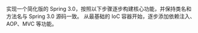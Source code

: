 实现一个简化版的 Spring 3.0，按照以下步骤逐步构建核心功能，并保持类名和方法名与 Spring 3.0 源码一致。
从最基础的 IoC 容器开始，逐步添加依赖注入、AOP、MVC 等功能。
